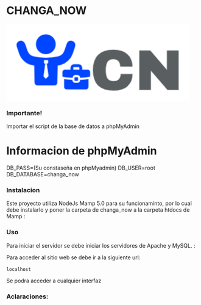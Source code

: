 # CHANGA_NOW
<img src="public/Img/logo2.png" height="200" align="center">

### Importante!
Importar el script de la base de datos a phpMyAdmin
# Informacion de phpMyAdmin
DB_PASS=(Su constaseña en phpMyadmin)
DB_USER=root 
DB_DATABASE=changa_now




### Instalacion
Este proyecto utiliza NodeJs Mamp 5.0 para su funcionaminto,
por lo cual debe instalarlo y poner la carpeta de changa_now a la carpeta htdocs de Mamp :

### Uso
Para iniciar el servidor se debe iniciar los servidores de Apache y MySQL. :

Para acceder al sitio web se debe ir a la siguiente url:
```
localhost
```
Se podra acceder a cualquier interfaz

### Aclaraciones:

